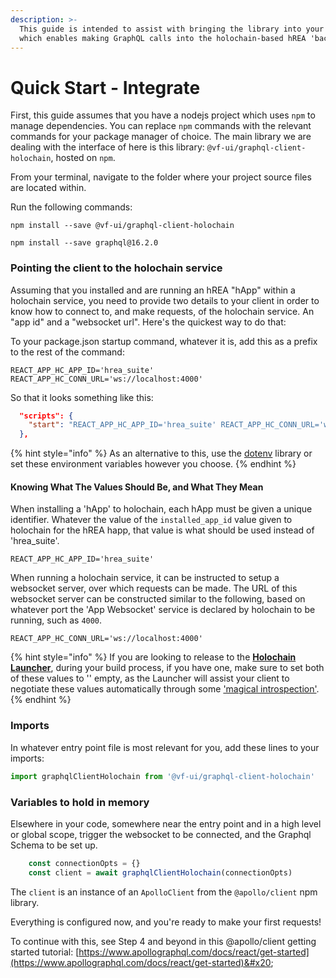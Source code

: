 ```yaml
---
description: >-
  This guide is intended to assist with bringing the library into your project
  which enables making GraphQL calls into the holochain-based hREA 'backend'.
---
```


# Quick Start - Integrate

First, this guide assumes that you have a nodejs project which uses `npm` to manage dependencies. You can replace `npm` commands with the relevant commands for your package manager of choice. The main library we are dealing with the interface of here is this library: `@vf-ui/graphql-client-holochain`, hosted on `npm`.

From your terminal, navigate to the folder where your project source files are located within.

Run the following commands:

`npm install --save @vf-ui/graphql-client-holochain`

`npm install --save graphql@16.2.0`

### Pointing the client to the holochain service

Assuming that you installed and are running an hREA "hApp" within a holochain service, you need to provide two details to your client in order to know how to connect to, and make requests, of the holochain service. An "app id" and a "websocket url". Here's the quickest way to do that:

To your package.json startup command, whatever it is, add this as a prefix to the rest of the command:

```
REACT_APP_HC_APP_ID='hrea_suite' REACT_APP_HC_CONN_URL='ws://localhost:4000'
```

So that it looks something like this:

```json
  "scripts": {
    "start": "REACT_APP_HC_APP_ID='hrea_suite' REACT_APP_HC_CONN_URL='ws://localhost:4000' node index.js"
  },
```

{% hint style="info" %}
As an alternative to this, use the [dotenv](https://www.npmjs.com/package/dotenv) library or set these environment variables however you choose.
{% endhint %}

#### Knowing What The Values Should Be, and What They Mean

When installing a 'hApp' to holochain, each hApp must be given a unique identifier. Whatever the value of the `installed_app_id` value given to holochain for the hREA happ, that value is what should be used instead of 'hrea\_suite'.

`REACT_APP_HC_APP_ID='hrea_suite'`&#x20;

When running a holochain service, it can be instructed to setup a websocket server, over which requests can be made. The URL of this websocket server can be constructed similar to the following, based on whatever port the 'App Websocket' service is declared by holochain to be running, such as `4000`.&#x20;

`REACT_APP_HC_CONN_URL='ws://localhost:4000'`

{% hint style="info" %}
If you are looking to release to the [**Holochain Launcher**](https://github.com/holochain/launcher), during your build process, if you have one, make sure to set both of these values to '' empty, as the Launcher will assist your client to negotiate these values automatically through some ['magical introspection'](https://github.com/holochain/holochain-client-js/blob/cc9563ca5db448cd03f7e298e4fd71fc1625cbcd/src/environments/launcher.ts).&#x20;
{% endhint %}

### Imports

In whatever entry point file is most relevant for you, add these lines to your imports:

```javascript
import graphqlClientHolochain from '@vf-ui/graphql-client-holochain'
```

### Variables to hold in memory

Elsewhere in your code, somewhere near the entry point and in a high level or global scope, trigger the websocket to be connected, and the Graphql Schema to be set up.

```javascript
    const connectionOpts = {}
    const client = await graphqlClientHolochain(connectionOpts)
```

The `client` is an instance of an `ApolloClient` from the `@apollo/client` npm library.&#x20;

Everything is configured now, and you're ready to make your first requests!&#x20;

To continue with this, see Step 4 and beyond in this @apollo/client getting started tutorial: [https://www.apollographql.com/docs/react/get-started](https://www.apollographql.com/docs/react/get-started)&#x20;
